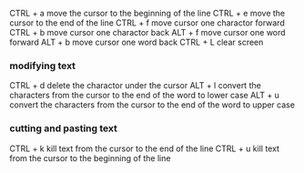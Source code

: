 CTRL + a move the cursor to the beginning of the line 
CTRL + e move the cursor to the end of the line 
CTRL + f move cursor one charactor forward
CTRL + b move cursor one charactor back
ALT + f move cursor one word forward
ALT + b move cursor one word back
CTRL + L clear screen

### modifying text
CTRL + d delete the charactor under the cursor
ALT + l  convert the characters from the cursor to the end of the word to lower case
ALT + u  convert the characters from the cursor to the end of the word to upper case

### cutting and pasting text
CTRL + k kill text from the cursor to the end of the line
CTRL + u kill text from the cursor to the beginning of the line

